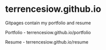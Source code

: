 # terrencesiow.github.io
Gitpages contain my portfolio and resume

Portfolio - terrencesiow.github.io/portfolio

Resume - terrencesiow.github.io/resume

